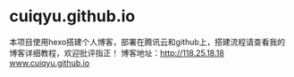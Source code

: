# cuiqyu.github.io
本项目使用hexo搭建个人博客，部署在腾讯云和github上，搭建流程请查看我的博客详细教程，欢迎批评指正！
博客地址：http://118.25.18.18 www.cuiqyu.github.io
